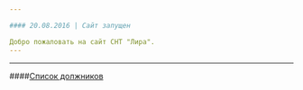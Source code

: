 ```yaml
---

#### 20.08.2016 | Сайт запущен

Добро пожаловать на сайт СНТ "Лира".
---
```



---

####[Список должников](../doc/NEW5.txt)
